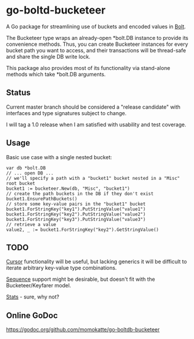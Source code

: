 
# go-boltd-bucketeer

A Go package for streamlining use of buckets and encoded values in [Bolt](https://github.com/boltdb/bolt).

The Bucketeer type wraps an already-open *bolt.DB instance to provide its convenience methods. Thus, you can create Bucketeer instances for every bucket path you want to access, and their transactions will be thread-safe and share the single DB write lock.

This package also provides most of its functionality via stand-alone methods which take *bolt.DB arguments.


## Status

Current master branch should be considered a "release candidate" with interfaces and type signatures subject to change.

I will tag a 1.0 release when I am satisfied with usability and test coverage.


## Usage

Basic use case with a single nested bucket:

	var db *bolt.DB
	// ... open DB ...
	// we'll specify a path with a "bucket1" bucket nested in a "Misc" root bucket
	bucket1 := bucketeer.New(db, "Misc", "bucket1")
	// create the path buckets in the DB if they don't exist
	bucket1.EnsurePathBuckets()
	// store some key-value pairs in the "bucket1" bucket
	bucket1.ForStringKey("key1").PutStringValue("value1")
	bucket1.ForStringKey("key2").PutStringValue("value2")
	bucket1.ForStringKey("key3").PutStringValue("value3")
	// retrieve a value
	value2, _ := bucket1.ForStringKey("key2").GetStringValue()


## TODO

[Cursor](https://godoc.org/github.com/boltdb/bolt#Bucket.Cursor) functionality will be useful, but lacking generics it will be difficult to iterate arbitrary key-value type combinations.

[Sequence](https://godoc.org/github.com/boltdb/bolt#Bucket.NextSequence) support might be desirable, but doesn't fit with the Bucketeer/Keyfarer model.

[Stats](https://godoc.org/github.com/boltdb/bolt#Bucket.Stats) - sure, why not?


## Online GoDoc

https://godoc.org/github.com/momokatte/go-boltdb-bucketeer
